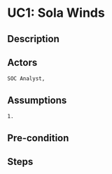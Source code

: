 # UC1: Sola Winds
## Description
	
## Actors
	SOC Analyst, 
## Assumptions
	1. 
## Pre-condition
	

## Steps
	
